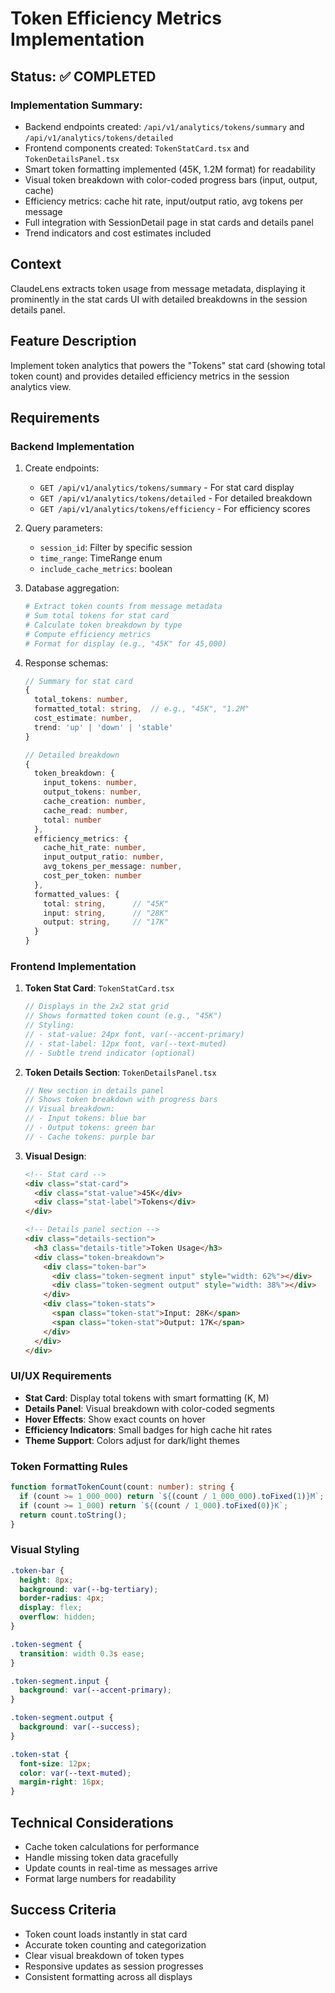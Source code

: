 # Token Efficiency Metrics Implementation

## Status: ✅ COMPLETED

### Implementation Summary:
- Backend endpoints created: `/api/v1/analytics/tokens/summary` and `/api/v1/analytics/tokens/detailed`
- Frontend components created: `TokenStatCard.tsx` and `TokenDetailsPanel.tsx`
- Smart token formatting implemented (45K, 1.2M format) for readability
- Visual token breakdown with color-coded progress bars (input, output, cache)
- Efficiency metrics: cache hit rate, input/output ratio, avg tokens per message
- Full integration with SessionDetail page in stat cards and details panel
- Trend indicators and cost estimates included

## Context
ClaudeLens extracts token usage from message metadata, displaying it prominently in the stat cards UI with detailed breakdowns in the session details panel.

## Feature Description
Implement token analytics that powers the "Tokens" stat card (showing total token count) and provides detailed efficiency metrics in the session analytics view.

## Requirements

### Backend Implementation
1. Create endpoints:
   - `GET /api/v1/analytics/tokens/summary` - For stat card display
   - `GET /api/v1/analytics/tokens/detailed` - For detailed breakdown
   - `GET /api/v1/analytics/tokens/efficiency` - For efficiency scores

2. Query parameters:
   - `session_id`: Filter by specific session
   - `time_range`: TimeRange enum
   - `include_cache_metrics`: boolean

3. Database aggregation:
   ```python
   # Extract token counts from message metadata
   # Sum total tokens for stat card
   # Calculate token breakdown by type
   # Compute efficiency metrics
   # Format for display (e.g., "45K" for 45,000)
   ```

4. Response schemas:
   ```typescript
   // Summary for stat card
   {
     total_tokens: number,
     formatted_total: string,  // e.g., "45K", "1.2M"
     cost_estimate: number,
     trend: 'up' | 'down' | 'stable'
   }

   // Detailed breakdown
   {
     token_breakdown: {
       input_tokens: number,
       output_tokens: number,
       cache_creation: number,
       cache_read: number,
       total: number
     },
     efficiency_metrics: {
       cache_hit_rate: number,
       input_output_ratio: number,
       avg_tokens_per_message: number,
       cost_per_token: number
     },
     formatted_values: {
       total: string,      // "45K"
       input: string,      // "28K"
       output: string,     // "17K"
     }
   }
   ```

### Frontend Implementation

1. **Token Stat Card**: `TokenStatCard.tsx`
   ```typescript
   // Displays in the 2x2 stat grid
   // Shows formatted token count (e.g., "45K")
   // Styling:
   // - stat-value: 24px font, var(--accent-primary)
   // - stat-label: 12px font, var(--text-muted)
   // - Subtle trend indicator (optional)
   ```

2. **Token Details Section**: `TokenDetailsPanel.tsx`
   ```typescript
   // New section in details panel
   // Shows token breakdown with progress bars
   // Visual breakdown:
   // - Input tokens: blue bar
   // - Output tokens: green bar
   // - Cache tokens: purple bar
   ```

3. **Visual Design**:
   ```html
   <!-- Stat card -->
   <div class="stat-card">
     <div class="stat-value">45K</div>
     <div class="stat-label">Tokens</div>
   </div>

   <!-- Details panel section -->
   <div class="details-section">
     <h3 class="details-title">Token Usage</h3>
     <div class="token-breakdown">
       <div class="token-bar">
         <div class="token-segment input" style="width: 62%"></div>
         <div class="token-segment output" style="width: 38%"></div>
       </div>
       <div class="token-stats">
         <span class="token-stat">Input: 28K</span>
         <span class="token-stat">Output: 17K</span>
       </div>
     </div>
   </div>
   ```

### UI/UX Requirements
- **Stat Card**: Display total tokens with smart formatting (K, M)
- **Details Panel**: Visual breakdown with color-coded segments
- **Hover Effects**: Show exact counts on hover
- **Efficiency Indicators**: Small badges for high cache hit rates
- **Theme Support**: Colors adjust for dark/light themes

### Token Formatting Rules
```typescript
function formatTokenCount(count: number): string {
  if (count >= 1_000_000) return `${(count / 1_000_000).toFixed(1)}M`;
  if (count >= 1_000) return `${(count / 1_000).toFixed(0)}K`;
  return count.toString();
}
```

### Visual Styling
```css
.token-bar {
  height: 8px;
  background: var(--bg-tertiary);
  border-radius: 4px;
  display: flex;
  overflow: hidden;
}

.token-segment {
  transition: width 0.3s ease;
}

.token-segment.input {
  background: var(--accent-primary);
}

.token-segment.output {
  background: var(--success);
}

.token-stat {
  font-size: 12px;
  color: var(--text-muted);
  margin-right: 16px;
}
```

## Technical Considerations
- Cache token calculations for performance
- Handle missing token data gracefully
- Update counts in real-time as messages arrive
- Format large numbers for readability

## Success Criteria
- Token count loads instantly in stat card
- Accurate token counting and categorization
- Clear visual breakdown of token types
- Responsive updates as session progresses
- Consistent formatting across all displays
